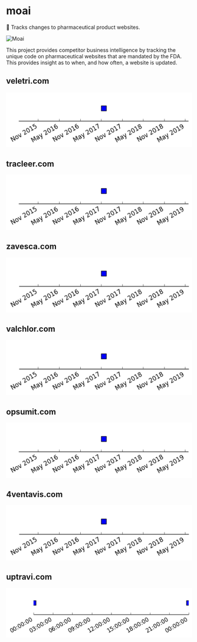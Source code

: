 
# moai
:moyai: Tracks changes to pharmaceutical product websites.

![Moai](https://upload.wikimedia.org/wikipedia/commons/5/50/AhuTongariki.JPG)

This project provides competitor business intelligence by tracking the unique code on pharmaceutical websites that are mandated by the FDA. This provides insight as to when, and how often, a website is updated.

## veletri.com
![veletri.com](data/veletri.com.png)
## tracleer.com
![tracleer.com](data/tracleer.com.png)
## zavesca.com
![zavesca.com](data/zavesca.com.png)
## valchlor.com
![valchlor.com](data/valchlor.com.png)
## opsumit.com
![opsumit.com](data/opsumit.com.png)
## 4ventavis.com
![4ventavis.com](data/4ventavis.com.png)
## uptravi.com
![uptravi.com](data/uptravi.com.png)

